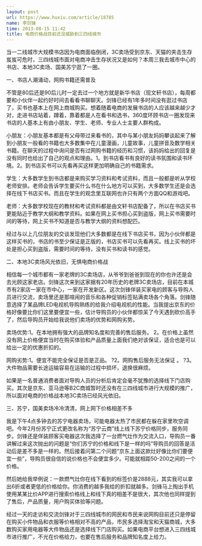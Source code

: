 ```yaml
---
layout: post
url: https://www.huxiu.com/article/18785
name: 李剑锋
time: 2013-08-15 11:42
title: 电商价格战目前还没威胁到三四线城市
---
```

当一二线城市大规模书店因为电商面临倒闭，3C卖场受到京东、天猫的夹击生存岌岌可危时，三四线城市面对电商冲击生存状况又是如何？本周三我去城市中心的书店、本地3C卖场、国美苏宁逛了一圈。

一、书店人潮涌动，网购书籍还需普及

不管是80后还是90后儿时一定去过一个地方就是新华书店（现文轩书店），每周都要和小伙伴一起约好时间去看看书聊聊天。剑锋已经有1年多时间没有逛过书店了，买书也基本上在网上商城购买。想着随着电商的发展书店的人应该越来越少才对，走进书店站着，蹲着，靠着都是人在看书和选书，360度环顾书店一圈发现来书店的人基本上有由小朋友、学生、老师、专业人士主要人群构成。

小朋友：小朋友基本都是有父母带过来看书的，其中与某小朋友妈妈攀谈起来了解到小朋友一般看的书籍也大多数集中在儿童漫画，儿童故事，儿童拼音及数学相关书籍。在聊天的过程中询问是否有过网购书籍的经历和习惯，该妈妈给出的回复是没有同时也给出了自己的观点和理由。1。到书店看书有良好的读书氛围和读书环境。2。到书店买书可以先看再买这样更加明确自己的书籍需求。

学生：大多数学生到书店都是来购买学习资料和考试资料，而且一般都是听从学校老师安排。老师会告诉学生要买什么书在什么地方可以买到，大多数学生还是会选择在线下书店买书。而且在学生的观念里互联网也许只有两个方面QQ和游戏吧。

老师：大多数学校现在的教材和考试资料都是由文轩书店配备了，所以在书店买书更能贴近于教学大纲和教学资料。如果在网上买书担心买到盗版，网上买书需要时间的等待，网上买书不知道是否与教学大纲的资料想配匹。

经过与以上几位朋友的交谈发现他们大多数都是在线下书店买书，因为小伙伴都是这样买书的，书店的书至少保证是正版的，书店买书可以先看再买。线上买书的坏处是担心买到盗版，需要时间的等待，没有买书和读书的感觉。

二、本地3C卖场风光依旧，无惧电商价格战

相信每一个城市都有一家老牌的3C卖场店，从爷爷到爸爸到现在的你也许还是会去光顾这家老店。剑锋这次来到这家据有20年历史的老牌3C卖场店，目前在本城市有2家店一家在市中心，一家在开发新区。这次剑锋佯装买家电的顾客与导购人员进行交流，卖场里还是那喧闹的音乐和各种促销标签贴满卖场各个角落。剑锋随意选择了某品牌LED电视机导购熟练的给我介绍电视机的性能。当我提出京东的价格好像要比你们这里要便宜一些，估计导购员的小伙伴都惊呆了今天遇到砍价高手了，然后导购员开始给我说他们卖场的优势和网购劣势。

卖场优势:1。在本地拥有强大的品牌知名度和完善的售后服务。 2。在价格上虽然没有网上价格便宜当时在购买体验和产品质量上面我们绝对该保证，适合也是可以给出一定的优惠折扣的。

网购劣势:1。便宜不能完全保证是否是正品。 ?2。网购售后服务无法保证 。 ?3。大件物品需要长途运输容易在运输的过程中损坏，退换很麻烦。

如果是一名普通消费者面对导购人员的分析后肯定会毫不犹豫的选择线下门店购买。其次是京东、亚马逊等B2C商城暂时还没有在三四线城市进行大规模的推广，所以面对电商的价格战本地3C卖场已经风光依旧。

三、苏宁，国美卖场冷冷清清，网上网下价格相差不多

我是下午4点多钟去的苏宁电器卖场，可能电器太热了市民都在躲在家里吹空调吧。今年2月份苏宁正式更改名称为“苏宁云商”线上线下苏宁价格同步，服务同步。剑锋还是佯装顾客买电器这次我选择了一台燃气灶作为交流入口，导购员一番讲解过来这次抛出的问题是“你们苏宁的价格和线下是一样的吗”导购员的回答是活动后是差不多是一样的。然后接着问第二个问题“京东上面这款灶好像比你们要便宜一些”，导购员很自信的说价格也不会便宜多少。可能就相距50-200之间的一个价格。

然后她给我举例说：一款燃气灶你在线下看到的标签价是2888元，其实我可以拿出6折或者更低的价格给你。你消费的越多我给的折扣就越多。剑锋马上掏出手机使用某某比价APP进行搜索价格线上和线下真的相差不是很大，其次他也同样提到了售后，产品质量，用户购买体验等问题。

经过一天的走访和交流剑锋对于三四线城市的网民和市民来说网购目前还只是停留在购买小件物品和衣服等价格相对不高的产品，市民多选择淘宝和天猫商城，大多数购买家用电器等大件物品还是选择线下门店购买。如果电商平台想进入三四线城市进行推广，不光在价格给力，也要在售后服务和品牌知名度上给力。

